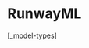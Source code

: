 # RunwayML

[[_model-types]]

[//begin]: # "Autogenerated link references for markdown compatibility"
[_model-types]: model-types/_model-types "Model Types"
[//end]: # "Autogenerated link references"